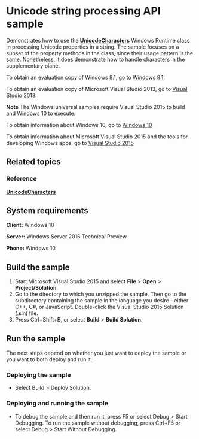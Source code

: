﻿<!--
  category: GlobalizationAndLocalization
-->

# Unicode string processing API sample

Demonstrates how to use the [**UnicodeCharacters**](http://msdn.microsoft.com/library/windows/apps/dn263490) Windows Runtime class in processing Unicode properties in a string. The sample focuses on a subset of the property methods in the class, since their usage pattern is the same. Nonetheless, it does demonstrate how to handle characters in the supplementary plane.

To obtain an evaluation copy of Windows 8.1, go to [Windows 8.1](http://go.microsoft.com/fwlink/p/?linkid=301696).

To obtain an evaluation copy of Microsoft Visual Studio 2013, go to [Visual Studio 2013](http://go.microsoft.com/fwlink/p/?linkid=301697).

**Note** The Windows universal samples require Visual Studio 2015 to build and Windows 10 to execute.
 
To obtain information about Windows 10, go to [Windows 10](http://go.microsoft.com/fwlink/?LinkID=532421)

To obtain information about Microsoft Visual Studio 2015 and the tools for developing Windows apps, go to [Visual Studio 2015](http://go.microsoft.com/fwlink/?LinkID=532422)

## Related topics

### Reference

[**UnicodeCharacters**](http://msdn.microsoft.com/library/windows/apps/dn263490)

## System requirements

**Client:** Windows 10

**Server:** Windows Server 2016 Technical Preview

**Phone:** Windows 10

## Build the sample

1. Start Microsoft Visual Studio 2015 and select **File** \> **Open** \> **Project/Solution**.
2. Go to the directory to which you unzipped the sample. Then go to the subdirectory containing the sample in the language you desire - either C++, C#, or JavaScript. Double-click the Visual Studio 2015 Solution (.sln) file. 
3. Press Ctrl+Shift+B, or select **Build** \> **Build Solution**. 

## Run the sample

The next steps depend on whether you just want to deploy the sample or you want to both deploy and run it.

### Deploying the sample

- Select Build > Deploy Solution. 

### Deploying and running the sample

- To debug the sample and then run it, press F5 or select Debug >  Start Debugging. To run the sample without debugging, press Ctrl+F5 or select Debug > Start Without Debugging. 
